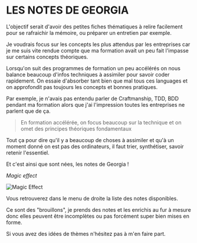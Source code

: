 # LES NOTES DE GEORGIA

L'objectif serait d'avoir des petites fiches thématiques à relire facilement pour se rafraichir la mémoire, ou préparer un entretien par exemple.

Je voudrais focus sur les concepts les plus attendus par les entreprises car je me suis vite rendue compte que ma formation avait un peu fait l'impasse sur certains concepts théoriques. 

Lorsqu'on suit des programmes de formation un peu accélérés on nous balance beaucoup d'infos techniques à assimiler pour savoir coder rapidement. On essaie d'absorber tant bien que mal tous ces languages et on approfondit pas toujours les concepts et bonnes pratiques. 

Par exemple, je n'avais pas entendu parler de Craftmanship, TDD, BDD pendant ma formation alors que j'ai l'impression toutes les entreprises ne parlent que de ça.

> En formation accélérée, on focus beaucoup sur la technique et on omet des principes théoriques fondamentaux

Tout ça pour dire qu'il y a beaucoup de choses à assimiler et qu'à un moment donné on est pas des ordinateurs, il faut trier, synthétiser, savoir retenir l'essentiel.

Et c'est ainsi que sont nées, les notes de Georgia !

*Magic effect*

![Magic Effect](https://media3.giphy.com/media/l0MYLmvcOEwqyqWt2/giphy.gif?cid=ecf05e47yis99lzrttdjhjs8b5617ts77onu4b572y1ittbt&rid=giphy.gif
"Magic Effect")


Vous retrouverez dans le menu de droite la liste des notes disponibles.

Ce sont des "brouillons", je prends des notes et les enrichis au fur à mesure donc elles peuvent être incomplètes ou pas forcément super bien mises en forme.

Si vous avez des idées de thèmes n'hésitez pas à m'en faire part.
